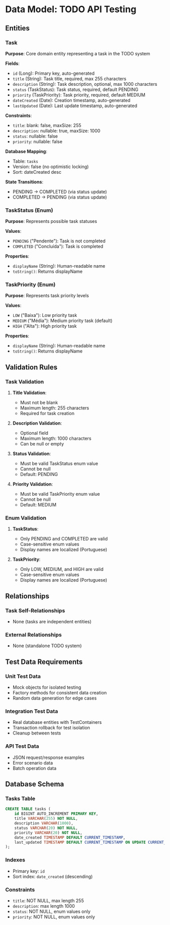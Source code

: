 # Data Model: TODO API Testing

## Entities

### Task
**Purpose**: Core domain entity representing a task in the TODO system

**Fields**:
- `id` (Long): Primary key, auto-generated
- `title` (String): Task title, required, max 255 characters
- `description` (String): Task description, optional, max 1000 characters
- `status` (TaskStatus): Task status, required, default PENDING
- `priority` (TaskPriority): Task priority, required, default MEDIUM
- `dateCreated` (Date): Creation timestamp, auto-generated
- `lastUpdated` (Date): Last update timestamp, auto-generated

**Constraints**:
- `title`: blank: false, maxSize: 255
- `description`: nullable: true, maxSize: 1000
- `status`: nullable: false
- `priority`: nullable: false

**Database Mapping**:
- Table: `tasks`
- Version: false (no optimistic locking)
- Sort: dateCreated desc

**State Transitions**:
- PENDING → COMPLETED (via status update)
- COMPLETED → PENDING (via status update)

### TaskStatus (Enum)
**Purpose**: Represents possible task statuses

**Values**:
- `PENDING` ("Pendente"): Task is not completed
- `COMPLETED` ("Concluída"): Task is completed

**Properties**:
- `displayName` (String): Human-readable name
- `toString()`: Returns displayName

### TaskPriority (Enum)
**Purpose**: Represents task priority levels

**Values**:
- `LOW` ("Baixa"): Low priority task
- `MEDIUM` ("Média"): Medium priority task (default)
- `HIGH` ("Alta"): High priority task

**Properties**:
- `displayName` (String): Human-readable name
- `toString()`: Returns displayName

## Validation Rules

### Task Validation
1. **Title Validation**:
   - Must not be blank
   - Maximum length: 255 characters
   - Required for task creation

2. **Description Validation**:
   - Optional field
   - Maximum length: 1000 characters
   - Can be null or empty

3. **Status Validation**:
   - Must be valid TaskStatus enum value
   - Cannot be null
   - Default: PENDING

4. **Priority Validation**:
   - Must be valid TaskPriority enum value
   - Cannot be null
   - Default: MEDIUM

### Enum Validation
1. **TaskStatus**:
   - Only PENDING and COMPLETED are valid
   - Case-sensitive enum values
   - Display names are localized (Portuguese)

2. **TaskPriority**:
   - Only LOW, MEDIUM, and HIGH are valid
   - Case-sensitive enum values
   - Display names are localized (Portuguese)

## Relationships

### Task Self-Relationships
- None (tasks are independent entities)

### External Relationships
- None (standalone TODO system)

## Test Data Requirements

### Unit Test Data
- Mock objects for isolated testing
- Factory methods for consistent data creation
- Random data generation for edge cases

### Integration Test Data
- Real database entities with TestContainers
- Transaction rollback for test isolation
- Cleanup between tests

### API Test Data
- JSON request/response examples
- Error scenario data
- Batch operation data

## Database Schema

### Tasks Table
```sql
CREATE TABLE tasks (
    id BIGINT AUTO_INCREMENT PRIMARY KEY,
    title VARCHAR(255) NOT NULL,
    description VARCHAR(1000),
    status VARCHAR(20) NOT NULL,
    priority VARCHAR(20) NOT NULL,
    date_created TIMESTAMP DEFAULT CURRENT_TIMESTAMP,
    last_updated TIMESTAMP DEFAULT CURRENT_TIMESTAMP ON UPDATE CURRENT_TIMESTAMP
);
```

### Indexes
- Primary key: `id`
- Sort index: `date_created` (descending)

### Constraints
- `title`: NOT NULL, max length 255
- `description`: max length 1000
- `status`: NOT NULL, enum values only
- `priority`: NOT NULL, enum values only
